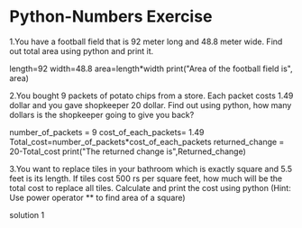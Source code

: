 # Python-Numbers Exercise

1.You have a football field that is 92 meter long and 48.8 meter wide. Find out total area using python and print it.

length=92
width=48.8
area=length*width
print("Area of the football field is", area)


2.You bought 9 packets of potato chips from a store. Each packet costs 1.49 dollar and you gave shopkeeper 20 dollar. Find out using python, how many dollars is the shopkeeper going to give you back?

number_of_packets = 9
cost_of_each_packets= 1.49
Total_cost=number_of_packets*cost_of_each_packets
returned_change = 20-Total_cost
print("The returned change is",Returned_change)



3.You want to replace tiles in your bathroom which is exactly square and 5.5 feet is its length. If tiles cost 500 rs per square feet, how much will be the total cost to replace all tiles. Calculate and print the cost using python (Hint: Use power operator ** to find area of a square)

solution
1
